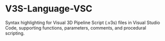 # V3S-Language-VSC
Syntax highlighting for Visual 3D Pipeline Script (.v3s) files in Visual Studio Code, supporting functions, parameters, comments, and procedural scripting.
